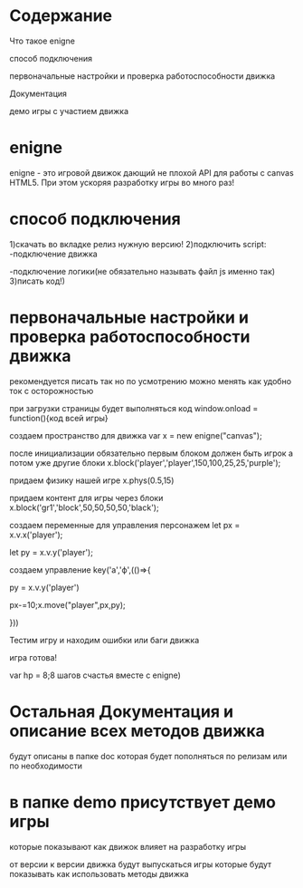 # Содержание
Что такое enigne

способ подключения

первоначальные настройки и проверка работоспособности движка

Документация

демо игры с участием движка


# enigne
enigne - это игровой движок дающий не плохой API для работы с canvas HTML5.
При этом ускоряя разработку игры во много раз!

# способ подключения
1)скачать во вкладке релиз нужную версию!
2)подключить script:
-подключение движка

-подключение логики(не обязательно называть файл js именно так)
3)писать код!)

# первоначальные настройки и проверка работоспособности движка
рекомендуется писать так но по усмотрению можно менять как удобно ток с осторожностью

при загрузки страницы будет выполняться код
window.onload = function(){код всей игры}

создаем пространство для движка
var x = new enigne("canvas");

после инициализации обязательно первым блоком должен быть игрок а потом уже другие блоки
x.block('player','player',150,100,25,25,'purple');

придаем физику нашей игре
x.phys(0.5,15)

придаем контент для игры через блоки
x.block('gr1','block',50,50,50,50,'black');

создаем переменные для управления персонажем
let px = x.v.x('player');

let py = x.v.y('player');


создаем управление
key('a','ф',(()=>{

py = x.v.y('player')

px-=10;x.move("player",px,py);

}))

Тестим игру и находим ошибки или баги движка

игра готова!

var hp = 8;8 шагов счастья вместе с enigne)


# Остальная Документация и описание всех методов движка
будут описаны в папке doc которая будет пополняться по релизам или по необходимости

# в папке demo присутствует демо игры
которые показывают как движок влияет на разработку игры

от версии к версии движка будут выпускаться игры которые будут показывать как использовать методы движка
